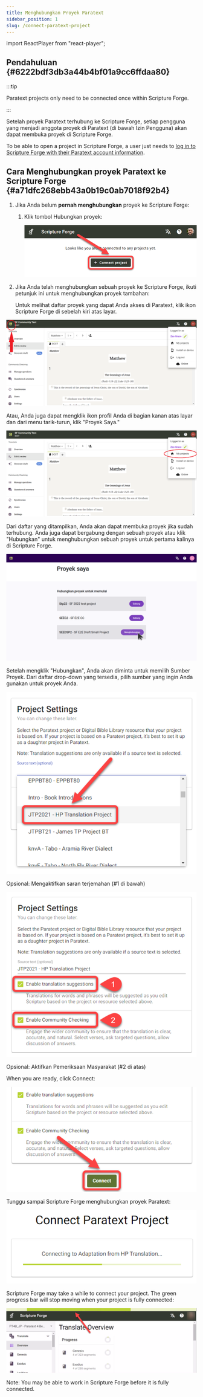 ```yaml
---
title: Menghubungkan Proyek Paratext
sidebar_position: 1
slug: /connect-paratext-project
---
```


import ReactPlayer from "react-player";

## Pendahuluan {#6222bdf3db3a44b4bf01a9cc6ffdaa80}

:::tip

Paratext projects only need to be connected once within Scripture Forge.

:::

Setelah proyek Paratext terhubung ke Scripture Forge, setiap pengguna yang menjadi anggota proyek di Paratext (di bawah Izin Pengguna) akan dapat membuka proyek di Scripture Forge.


To be able to open a project in Scripture Forge, a user just needs to [log in to Scripture Forge with their Paratext account information](/log-in).

<div class="player-wrapper"><ReactPlayer controls url="https://youtu.be/exEJxc19Zm4" /></div>

## Cara Menghubungkan proyek Paratext ke Scripture Forge {#a71dfc268ebb43a0b19c0ab7018f92b4}

1. Jika Anda belum **pernah menghubungkan** proyek ke Scripture Forge:
    1. Klik tombol Hubungkan proyek:

        ![](./268421786.png)

2. Jika Anda telah menghubungkan sebuah proyek ke Scripture Forge, ikuti petunjuk ini untuk menghubungkan proyek tambahan:

    Untuk melihat daftar proyek yang dapat Anda akses di Paratext, klik ikon Scripture Forge di sebelah kiri atas layar.

![](./2112594915.png)


Atau, Anda juga dapat mengklik ikon profil Anda di bagian kanan atas layar dan dari menu tarik-turun, klik "Proyek Saya."


![](./1201536679.png)


Dari daftar yang ditampilkan, Anda akan dapat membuka proyek jika sudah terhubung. Anda juga dapat bergabung dengan sebuah proyek atau klik "Hubungkan" untuk menghubungkan sebuah proyek untuk pertama kalinya di Scripture Forge.


![](./my_projects.png)


Setelah mengklik "Hubungkan", Anda akan diminta untuk memilih Sumber Proyek. Dari daftar drop-down yang tersedia, pilih sumber yang ingin Anda gunakan untuk proyek Anda.


![](./1628956354.png)

Opsional: Mengaktifkan saran terjemahan (#1 di bawah)

![](./440460267.png)

Opsional: Aktifkan Pemeriksaan Masyarakat (#2 di atas)

When you are ready, click Connect:

![](./210173750.png)

Tunggu sampai Scripture Forge menghubungkan proyek Paratext:

![](./1421415415.png)

Scripture Forge may take a while to connect your project. The green progress bar will stop moving when your project is fully connected:

![](./672841105.png)


Note: You may be able to work in Scripture Forge before it is fully connected.

